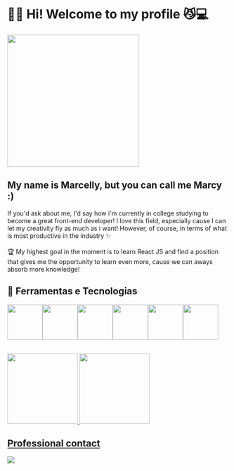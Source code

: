 
# 👋🏼 Hi! Welcome to my profile 😼💻

<img src="dumb-cat.gif"  width="300" heigth="300"/>

## My name is Marcelly, but you can call me Marcy :)

If you'd ask about me, I'd say how i'm currently in college studying to become a great front-end developer! I love this field, especially cause I can let my creativity fly as much as i want! However, of course, in terms of what is most productive in the industry ✨<br><br>
🏆 My highest goal in the moment is to learn React JS and find a position that gives me the opportunity to learn even more, cause we can aways absorb more knowledge!

## 🔬 Ferramentas e Tecnologias
<img loading="lazy" src="https://cdn.jsdelivr.net/gh/devicons/devicon@latest/icons/javascript/javascript-original.svg" width="80" height="80"/><img loading="lazy" src="https://cdn.jsdelivr.net/gh/devicons/devicon@latest/icons/css3/css3-original.svg" width="80" height="80"/><img loading="lazy" src="https://cdn.jsdelivr.net/gh/devicons/devicon@latest/icons/react/react-original-wordmark.svg" width="80" height="80"/><img loading="lazy" src="https://cdn.jsdelivr.net/gh/devicons/devicon@latest/icons/redux/redux-original.svg" width="80" height="80"/><img loading="lazy" src="https://cdn.jsdelivr.net/gh/devicons/devicon@latest/icons/nodejs/nodejs-original-wordmark.svg" width="80" height="80"/><img loading="lazy" src="https://cdn.jsdelivr.net/gh/devicons/devicon@latest/icons/yarn/yarn-original.svg" width="80" height="80"/>

<br>
<div>
<a href="https://github.com/marcyroz">
<img loading="lazy" height="160em" src="https://github-readme-stats.vercel.app/api/top-langs/?username=marcyroz&layout=compact&langs_count=7&theme=dracula"/>
<img loading="lazy" height="160em" src="https://github-readme-stats.vercel.app/api?username=marcyroz&show_icons=true&theme=dracula&include_all_commits=true&count_private=true"/>
</div>

## Professional contact
[<img src="https://img.shields.io/badge/LinkedIn-0077B5?style=for-the-badge&logo=linkedin&logoColor=white">](https://www.linkedin.com/in/marcelly-do-nascimento-farias-93aa17268?utm_source=share&utm_campaign=share_via&utm_content=profile&utm_medium=android_app)
          
          
